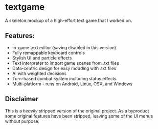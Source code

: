 # textgame
A skeleton mockup of a high-effort text game that I worked on.

## Features:
* In-game text editor (saving disabled in this version)
* Fully remappable keyboard controls
* Stylish UI and particle effects
* Text interpreter to import game scenes from .txt files
* Data-centric design for easy modding with .txt files
* AI with weighted decisions
* Turn-based combat system including status effects
* Multi-platform - runs on Android, Linux, OSX, and Windows

## Disclaimer
This is a *heavily* stripped version of the original project. As a byproduct some original features have been stripped, leaving some of the UI menus without purpose.
